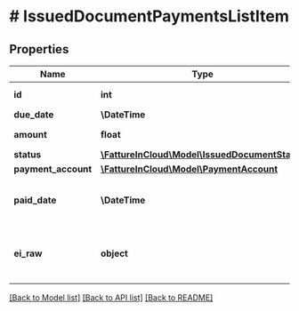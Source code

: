 # # IssuedDocumentPaymentsListItem

## Properties

Name | Type | Description | Notes
------------ | ------------- | ------------- | -------------
**id** | **int** | Unique identifier. | [optional]
**due_date** | **\DateTime** | Due date. | [optional]
**amount** | **float** | Payment amount. | [optional]
**status** | [**\FattureInCloud\Model\IssuedDocumentStatus**](IssuedDocumentStatus.md) |  | [optional]
**payment_account** | [**\FattureInCloud\Model\PaymentAccount**](PaymentAccount.md) |  | [optional]
**paid_date** | **\DateTime** | Payment date. [Only if status is paid] | [optional]
**ei_raw** | **object** | Advanced raw attributes for e-invoices. | [optional]

[[Back to Model list]](../../README.md#models) [[Back to API list]](../../README.md#endpoints) [[Back to README]](../../README.md)
